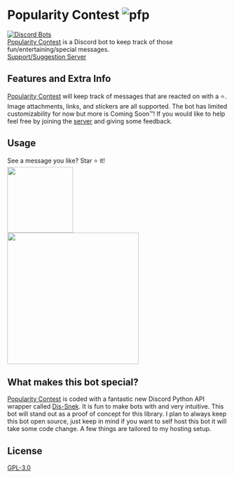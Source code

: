 # Popularity Contest ![pfp](https://cdn.discordapp.com/avatars/900353078128173097/9975d3f9ec1b94858a96ea634315854f.webp?size=32)

[![Discord Bots](https://top.gg/api/widget/servers/900353078128173097.svg)](https://top.gg/bot/900353078128173097)\
[Popularity Contest](https://discord.com/api/oauth2/authorize?client_id=900353078128173097&permissions=274878032976&scope=bot%20applications.commands) is a Discord bot to keep track of those fun/entertaining/special messages.\
[Support/Suggestion Server](https://discord.gg/wSQ92ng2f9)

## Features and Extra Info
[Popularity Contest](https://discord.com/api/oauth2/authorize?client_id=900353078128173097&permissions=274878032976&scope=bot%20applications.commands) will keep track of messages that are reacted on with a ⭐. Image attachments, links, and stickers are all supported. The bot has limited customizability for now but more is Coming Soon™️! If you would like to help feel free by joining the [server](https://discord.gg/wSQ92ng2f9) and giving some feedback.

## Usage
See a message you like? Star ⭐ it!\
<a href="https://media.discordapp.net/attachments/902005540023058444/905981088470536192/popular_message.png">
<img src="https://media.discordapp.net/attachments/902005540023058444/905981088470536192/popular_message.png" height="150"></img></a>\
<a href="https://media.discordapp.net/attachments/902005540023058444/905981459582574602/the_star.png">
<img src="https://media.discordapp.net/attachments/902005540023058444/905981459582574602/the_star.png" height="300"></img></a>
## What makes this bot special?
[Popularity Contest](https://discord.com/api/oauth2/authorize?client_id=900353078128173097&permissions=274878032976&scope=bot%20applications.commands) is coded with a fantastic new Discord Python API wrapper called [Dis-Snek](https://github.com/Discord-Snake-Pit/Dis-Snek). It is fun to make bots with and very intuitive. This bot will stand out as a proof of concept for this library. I plan to always keep this bot open source, just keep in mind if you want to self host this bot it will take some code change. A few things are tailored to my hosting setup.

## License
[GPL-3.0](https://www.gnu.org/licenses/gpl-3.0-standalone.html)

